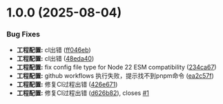 # 1.0.0 (2025-08-04)


### Bug Fixes

* **工程配置:** cI出错 ([ff046eb](https://github.com/zhangpanonline/enterprise-admin/commit/ff046eb49bb5f947ffe71e1f000581ba2a7a30e4))
* **工程配置:** cI出错 ([48eda40](https://github.com/zhangpanonline/enterprise-admin/commit/48eda4005a9d917880842f1328d1853effb258c3))
* **工程配置:** fix config file type for Node 22 ESM compatibility ([234ca67](https://github.com/zhangpanonline/enterprise-admin/commit/234ca6778bfcca3a73539a6f1ba63cbbf124f0e5))
* **工程配置:** github workflows 执行失败，提示找不到pnpm命令 ([ea2c57f](https://github.com/zhangpanonline/enterprise-admin/commit/ea2c57f602f78814ce12a92f6fe216d2983439b6))
* **工程配置:** 修复CI过程出错 ([426e671](https://github.com/zhangpanonline/enterprise-admin/commit/426e671e966ddae14fcd031b11366ccab54d5026))
* **工程配置:** 修复CI过程出错 ([d626b82](https://github.com/zhangpanonline/enterprise-admin/commit/d626b82bb78e0822aab2e1a1d1f59fc78cbedc29)), closes [#1](https://github.com/zhangpanonline/enterprise-admin/issues/1)
